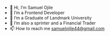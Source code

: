 - 👋 Hi, I’m Samuel Ojile
- 👀 I’m a Frontend Developer
- 🌱 I’m a Graduate of Landmark University
- 💞️ I’m also a sprinter and a Financial Trader
- 📫 How to reach me samuelojile44@gmail.com

<!---
Iyeofu/Iyeofu is a ✨ special ✨ repository because its `README.md` (this file) appears on your GitHub profile.
You can click the Preview link to take a look at your changes.
--->
